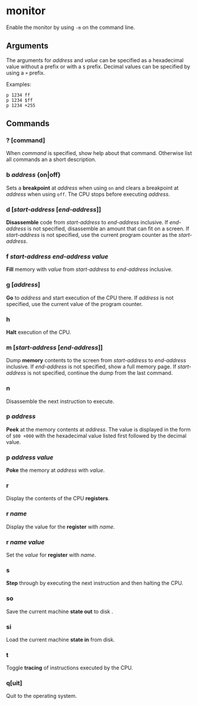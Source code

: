 # monitor

Enable the monitor by using `-m` on the command line.

## Arguments

The arguments for *address* and *value* can be specified as a hexadecimal value without a prefix or with a `$` prefix. Decimal values can be specified by using a `+` prefix.

Examples:
```
p 1234 ff
p 1234 $ff
p 1234 +255
```

## Commands

### ? [command]

When *command* is specified, show help about that command. Otherwise list
all commands an a short description.

### b *address* {on|off}

Sets a **breakpoint** at *address* when using `on` and clears a breakpoint at *address* when using `off`. The CPU stops before executing *address*.

### d [*start-address* [*end-address*]]

**Disassemble** code from *start-address* to *end-address* inclusive. If *end-address* is not specified, disassemble an amount that can fit on a screen. If *start-address* is not specified, use the current program counter as the *start-address*.

### f *start-address* *end-address* *value*

**Fill** memory with *value* from *start-address* to *end-address* inclusive.

### g [*address*]

**Go** to *address* and start execution of the CPU there. If *address* is not specified, use the current value of the program counter.

### h

**Halt** execution of the CPU.

### m [*start-address* [*end-address*]]

Dump **memory** contents to the screen from *start-address* to *end-address* inclusive. If *end-address* is not specified, show a full memory page. If *start-address* is not specified, continue the dump from the last command.

### n

Disassemble the next instruction to execute.

### p *address*

**Peek** at the memory contents at *address*. The value is displayed in the form of `$00 +000` with the hexadecimal value listed first followed by the decimal value.

### p *address* *value*

**Poke** the memory at *address* with *value*.

### r

Display the contents of the CPU **registers**.

### r *name*

Display the value for the **register** with *name*.

### r *name* *value*

Set the *value* for **register** with *name*.

### s

**Step** through by executing the next instruction and then halting the CPU.

### so

Save the current machine **state out** to disk .

### si

Load the current machine **state in** from disk.

### t

Toggle **tracing** of instructions executed by the CPU.

### q[uit]

Quit to the operating system.
